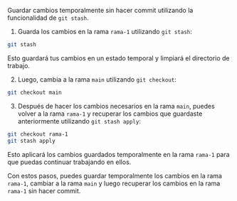 Guardar cambios temporalmente sin hacer commit utilizando la funcionalidad de `git stash`. 
1. Guarda los cambios en la rama `rama-1` utilizando `git stash`:

```bash
git stash
```

Esto guardará tus cambios en un estado temporal y limpiará el directorio de trabajo.

2. Luego, cambia a la rama `main` utilizando `git checkout`:

```bash
git checkout main
```

3. Después de hacer los cambios necesarios en la rama `main`, puedes volver a la rama `rama-1` y recuperar los cambios que guardaste anteriormente utilizando `git stash apply`:

```bash
git checkout rama-1
git stash apply
```

Esto aplicará los cambios guardados temporalmente en la rama `rama-1` para que puedas continuar trabajando en ellos.

Con estos pasos, puedes guardar temporalmente los cambios en la rama `rama-1`, cambiar a la rama `main` y luego recuperar los cambios en la rama `rama-1` sin hacer commit.